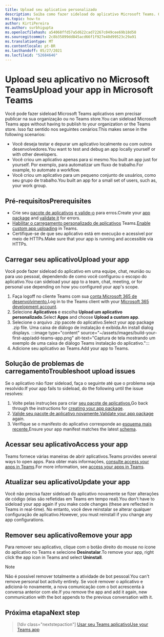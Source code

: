 ```yaml
---
title: Upload seu aplicativo personalizado
description: Saiba como fazer sideload do aplicativo Microsoft Teams. O sideload é comum ao testar e depurar um aplicativo durante o desenvolvimento.
ms.topic: how-to
author: KirtiPereira
ms.author: surbhigupta
ms.openlocfilehash: a54068ffd57a5d622cad72267c049cee69b18d58
ms.sourcegitcommit: 2c8b35899dd845acd66f1f927e40d99523c29a91
ms.translationtype: MT
ms.contentlocale: pt-BR
ms.lasthandoff: 05/27/2021
ms.locfileid: "52684646"
---
```

# <a name="upload-your-app-in-microsoft-teams"></a><span data-ttu-id="21c8b-104">Upload seu aplicativo no Microsoft Teams</span><span class="sxs-lookup"><span data-stu-id="21c8b-104">Upload your app in Microsoft Teams</span></span>

<span data-ttu-id="21c8b-105">Você pode fazer sideload Microsoft Teams aplicativos sem precisar publicar na sua organização ou no Teams store.</span><span class="sxs-lookup"><span data-stu-id="21c8b-105">You can sideload Microsoft Teams apps without having to publish to your organization or the Teams store.</span></span> <span data-ttu-id="21c8b-106">Isso faz sentido nos seguintes cenários:</span><span class="sxs-lookup"><span data-stu-id="21c8b-106">This makes sense in the following scenarios:</span></span>

* <span data-ttu-id="21c8b-107">Você deseja testar e depurar um aplicativo localmente ou com outros desenvolvedores.</span><span class="sxs-lookup"><span data-stu-id="21c8b-107">You want to test and debug an app locally yourself or with other developers.</span></span>
* <span data-ttu-id="21c8b-108">Você criou um aplicativo apenas para si mesmo.</span><span class="sxs-lookup"><span data-stu-id="21c8b-108">You built an app just for yourself.</span></span> <span data-ttu-id="21c8b-109">Por exemplo, para automatizar um fluxo de trabalho.</span><span class="sxs-lookup"><span data-stu-id="21c8b-109">For example, to automate a workflow.</span></span>
* <span data-ttu-id="21c8b-110">Você criou um aplicativo para um pequeno conjunto de usuários, como seu grupo de trabalho.</span><span class="sxs-lookup"><span data-stu-id="21c8b-110">You built an app for a small set of users, such as, your work group.</span></span>

## <a name="prerequisites"></a><span data-ttu-id="21c8b-111">Pré-requisitos</span><span class="sxs-lookup"><span data-stu-id="21c8b-111">Prerequisites</span></span>

* <span data-ttu-id="21c8b-112">Crie seu [pacote de aplicativos](~/concepts/build-and-test/apps-package.md) [e valide-o](https://dev.teams.microsoft.com/appvalidation.html) para erros.</span><span class="sxs-lookup"><span data-stu-id="21c8b-112">Create your [app package](~/concepts/build-and-test/apps-package.md) and [validate it](https://dev.teams.microsoft.com/appvalidation.html) for errors.</span></span>
* <span data-ttu-id="21c8b-113">[Habilitar o carregamento personalizado de aplicativos](~/concepts/build-and-test/prepare-your-o365-tenant.md#enable-custom-teams-apps-and-turn-on-custom-app-uploading) Teams.</span><span class="sxs-lookup"><span data-stu-id="21c8b-113">[Enable custom app uploading](~/concepts/build-and-test/prepare-your-o365-tenant.md#enable-custom-teams-apps-and-turn-on-custom-app-uploading) in Teams.</span></span>
* <span data-ttu-id="21c8b-114">Certifique-se de que seu aplicativo está em execução e acessível por meio de HTTPs.</span><span class="sxs-lookup"><span data-stu-id="21c8b-114">Make sure that your app is running and accessible via HTTPs.</span></span>

## <a name="upload-your-app"></a><span data-ttu-id="21c8b-115">Carregar seu aplicativo</span><span class="sxs-lookup"><span data-stu-id="21c8b-115">Upload your app</span></span>

<span data-ttu-id="21c8b-116">Você pode fazer sideload do aplicativo em uma equipe, chat, reunião ou para uso pessoal, dependendo de como você configurou o escopo do aplicativo.</span><span class="sxs-lookup"><span data-stu-id="21c8b-116">You can sideload your app to a team, chat, meeting, or for personal use depending on how you configured your app's scope.</span></span>

1. <span data-ttu-id="21c8b-117">Faça logoff no cliente Teams com sua [conta Microsoft 365 de desenvolvimento.](~/build-your-first-app/build-and-run.md#prerequisites)</span><span class="sxs-lookup"><span data-stu-id="21c8b-117">Log in to the Teams client with your [Microsoft 365 development account](~/build-your-first-app/build-and-run.md#prerequisites).</span></span>
1. <span data-ttu-id="21c8b-118">Selecione **Aplicativos** e escolha **Upload um aplicativo personalizado.**</span><span class="sxs-lookup"><span data-stu-id="21c8b-118">Select **Apps** and choose **Upload a custom app**.</span></span>
1. <span data-ttu-id="21c8b-119">Selecione o arquivo .zip pacote do aplicativo.</span><span class="sxs-lookup"><span data-stu-id="21c8b-119">Select your app package .zip file.</span></span> <span data-ttu-id="21c8b-120">Uma caixa de diálogo de instalação é exibida.</span><span class="sxs-lookup"><span data-stu-id="21c8b-120">An install dialog displays.</span></span>
:::image type="content" source="~/assets/images/build-your-first-app/add-teams-app.png" alt-text="Captura de tela mostrando um exemplo de uma caixa de diálogo Teams instalação do aplicativo.":::
1. <span data-ttu-id="21c8b-122">Adicione seu aplicativo ao Teams.</span><span class="sxs-lookup"><span data-stu-id="21c8b-122">Add your app to Teams.</span></span>

## <a name="troubleshoot-upload-issues"></a><span data-ttu-id="21c8b-123">Solução de problemas de carregamento</span><span class="sxs-lookup"><span data-stu-id="21c8b-123">Troubleshoot upload issues</span></span>

<span data-ttu-id="21c8b-124">Se o aplicativo não fizer sideload, faça o seguinte até que o problema seja resolvido:</span><span class="sxs-lookup"><span data-stu-id="21c8b-124">If your app fails to sideload, do the following until the issue resolves:</span></span>

1. <span data-ttu-id="21c8b-125">Volte pelas instruções para criar [seu pacote de aplicativos.](../../concepts/build-and-test/apps-package.md)</span><span class="sxs-lookup"><span data-stu-id="21c8b-125">Go back through the instructions for [creating your app package](../../concepts/build-and-test/apps-package.md).</span></span>
1. <span data-ttu-id="21c8b-126">[Valide seu pacote de aplicativo novamente.](https://dev.teams.microsoft.com/appvalidation.html)</span><span class="sxs-lookup"><span data-stu-id="21c8b-126">[Validate your app package](https://dev.teams.microsoft.com/appvalidation.html) again.</span></span>
1. <span data-ttu-id="21c8b-127">Verifique se o manifesto do aplicativo corresponde ao [esquema mais recente.](../../resources/schema/manifest-schema.md)</span><span class="sxs-lookup"><span data-stu-id="21c8b-127">Ensure your app manifest matches the latest [schema](../../resources/schema/manifest-schema.md).</span></span>

## <a name="access-your-app"></a><span data-ttu-id="21c8b-128">Acessar seu aplicativo</span><span class="sxs-lookup"><span data-stu-id="21c8b-128">Access your app</span></span>

<span data-ttu-id="21c8b-129">Teams fornece várias maneiras de abrir aplicativos.</span><span class="sxs-lookup"><span data-stu-id="21c8b-129">Teams provides several ways to open apps.</span></span> <span data-ttu-id="21c8b-130">Para obter mais informações, [consulte access your apps in Teams](https://support.microsoft.com/office/access-your-apps-in-teams-0758cb09-9e85-40e7-a974-51df7734646a).</span><span class="sxs-lookup"><span data-stu-id="21c8b-130">For more information, see [access your apps in Teams](https://support.microsoft.com/office/access-your-apps-in-teams-0758cb09-9e85-40e7-a974-51df7734646a).</span></span>

## <a name="update-your-app"></a><span data-ttu-id="21c8b-131">Atualizar seu aplicativo</span><span class="sxs-lookup"><span data-stu-id="21c8b-131">Update your app</span></span>

<span data-ttu-id="21c8b-132">Você não precisa fazer sideload do aplicativo novamente se fizer alterações de código (elas são refletidas em Teams em tempo real).</span><span class="sxs-lookup"><span data-stu-id="21c8b-132">You don't have to sideload your app again if you make code changes (these are reflected in Teams in real-time).</span></span> <span data-ttu-id="21c8b-133">No entanto, você deve reinstalar se alterar qualquer configuração de aplicativo.</span><span class="sxs-lookup"><span data-stu-id="21c8b-133">However, you must reinstall if you change any app configurations.</span></span>

## <a name="remove-your-app"></a><span data-ttu-id="21c8b-134">Remover seu aplicativo</span><span class="sxs-lookup"><span data-stu-id="21c8b-134">Remove your app</span></span>

<span data-ttu-id="21c8b-135">Para remover seu aplicativo, clique com o botão direito do mouse no ícone do aplicativo no Teams e selecione **Desinstalar**.</span><span class="sxs-lookup"><span data-stu-id="21c8b-135">To remove your app, right click the app icon in Teams and select **Uninstall**.</span></span>

> [!NOTE]
> <span data-ttu-id="21c8b-136">Não é possível remover totalmente a atividade de bot pessoal.</span><span class="sxs-lookup"><span data-stu-id="21c8b-136">You can't remove personal bot activity entirely.</span></span> <span data-ttu-id="21c8b-137">Se você remover o aplicativo e adicioná-lo novamente, a nova comunicação com o bot acrescenta à conversa anterior com ele.</span><span class="sxs-lookup"><span data-stu-id="21c8b-137">If you remove the app and add it again, new communication with the bot appends to the previous conversation with it.</span></span>

## <a name="next-step"></a><span data-ttu-id="21c8b-138">Próxima etapa</span><span class="sxs-lookup"><span data-stu-id="21c8b-138">Next step</span></span>

> [!div class="nextstepaction"]
> [<span data-ttu-id="21c8b-139">Usar seu Teams aplicativo</span><span class="sxs-lookup"><span data-stu-id="21c8b-139">Use your Teams app</span></span>](https://support.microsoft.com/office/apps-and-services-cc1fba57-9900-4634-8306-2360a40c665b?ui=en-us&rs=en-us&ad=us)
